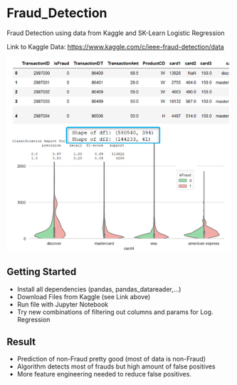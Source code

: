 # Fraud_Detection
Fraud Detection using data from Kaggle and SK-Learn Logistic Regression

Link to Kaggle Data: 
https://www.kaggle.com/c/ieee-fraud-detection/data


![Fraud Detetion](https://github.com/Stefan850/Fraud_Detection/blob/master/img1.png)

## Getting Started
  - Install all dependencies (pandas, pandas_datareader,...)
  - Download Files from Kaggle (see Link above)
  - Run file with Jupyter Notebook
  - Try new combinations of filtering out columns and params for Log. Regression

## Result
 - Prediction of non-Fraud pretty good (most of data is non-Fraud)
 - Algorithm detects most of frauds but high amount of false positives
 - More feature engineering needed to reduce false positives.
